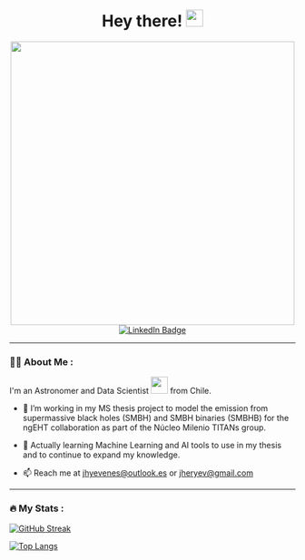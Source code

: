 <div id="hi" align="center">
  <h1>
    Hey there!
    <img src="https://media.giphy.com/media/hvRJCLFzcasrR4ia7z/giphy.gif" width="30px"/>
  </h1>
</div>
<div id="header" align="center">
  <img src="https://media.giphy.com/media/u9K8PUFussrbFbaze0/giphy.gif" width="500"/>
</div>
<div id="badges" align="center">
  <a href="https://www.linkedin.com/in/jhyevenes/">
    <img src="https://img.shields.io/badge/LinkedIn-blue?style=for-the-badge&logo=linkedin&logoColor=white" alt="LinkedIn Badge"/>
  </a>
</div>
<div id="count" align="center">
  <img src="https://komarev.com/ghpvc/?username=joacoh&style=flat-square&color=blue" alt=""/>
</div>

---

### 👨‍🚀 About Me :
I'm an Astronomer and Data Scientist <img src="https://media.giphy.com/media/5aYfJYohCSeYgtVlUj/giphy.gif" width="30"> from Chile.

- 🔭 I’m working in my MS thesis project to model the emission from supermassive black holes (SMBH) and SMBH binaries (SMBHB) for the ngEHT collaboration as part of the Núcleo Milenio TITANs group.

- 🌱 Actually learning Machine Learning and AI tools to use in my thesis and to continue to expand my knowledge.

- 📫 Reach me at jhyevenes@outlook.es or jheryev@gmail.com

---

### 🔥 My Stats :

[![GitHub Streak](https://github-readme-streak-stats.herokuapp.com?user=joacoh&theme=dark&hide_border=true)](https://git.io/streak-stats)

[![Top Langs](https://github-readme-stats.vercel.app/api/top-langs/?username=joacoh&layout=compact&theme=radical)](https://github.com/anuraghazra/github-readme-stats)
